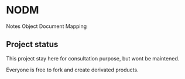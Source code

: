 # NODM
Notes Object Document Mapping

## Project status
This project stay here for consultation purpose, but wont be maintened.

Everyone is free to fork and create derivated products.
